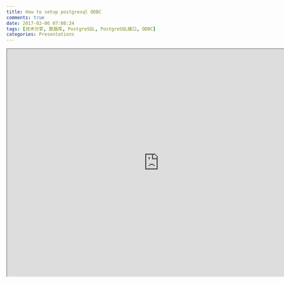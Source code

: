 ```yaml
---
title: How to setup postgresql ODBC
comments: true
date: 2017-02-06 07:08:24
tags: [技术分享, 数据库, PostgreSQL, PostgreSQL接口, ODBC]
categories: Presentations
---
```


<iframe src=" http://shenyu.wiki/uploads/how-to-setup-postgresql-odbc.html" width="800" height="600" > </iframe>


